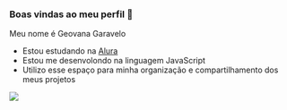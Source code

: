 ### Boas vindas ao meu perfil 🥇

Meu nome é Geovana Garavelo

- Estou estudando na [Alura](https://cursos.alura.com.br/)
- Estou me desenvolondo na linguagem JavaScript
- Utilizo esse espaço para minha organização e compartilhamento dos meus projetos

![](https://media.tenor.com/tEEjB0RnxyAAAAAC/puppet-awkward.gif)


